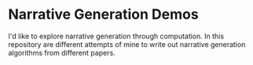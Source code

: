 # Narrative Generation Demos

I'd like to explore narrative generation through computation. In this repository are different attempts of mine to write out narrative generation algorithms from different papers.